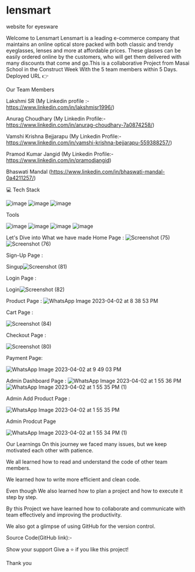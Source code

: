 # lensmart
website for eyesware


Welcome to Lensmart
Lensmart is a leading e-commerce company that maintains an online optical store packed with both classic and trendy eyeglasses, lenses and more at affordable prices. These glasses can be easily ordered online by the customers, who will get them delivered with many discounts that come and go.This is a collaborative Project from Masai School in the Construct Week With the 5 team members within 5 Days.
Deployed URL 👉 

Our Team Members

Lakshmi SR (My Linkedin profile :-https://www.linkedin.com/in/lakshmisr1996/)

Anurag Choudhary (My Linkedin Profile:-https://www.linkedin.com/in/anurag-choudhary-7a0874258/)

Vamshi Krishna Bejjarapu (My Linkedin Profile:- https://www.linkedin.com/in/vamshi-krishna-bejjarapu-559388257/)

Pramod Kumar Jangid (My Linkedin Profile:- https://www.linkedin.com/in/pramodjangid)

Bhaswati Mandal (https://www.linkedin.com/in/bhaswati-mandal-0a4211257/)





💻 Tech Stack

![image](https://user-images.githubusercontent.com/80309747/229348805-946f60f0-26c4-4069-9fb7-3d450e7abc51.png)
![image](https://user-images.githubusercontent.com/80309747/229348825-9ba7f0b5-db77-4025-8d48-d1e38421d0f0.png)
![image](https://user-images.githubusercontent.com/80309747/229348835-da03d010-e01e-4299-ad47-53e08d5b49fb.png)



Tools

![image](https://user-images.githubusercontent.com/80309747/229348866-a41c6e5d-458a-4396-a0f6-ce974e5cfae0.png)
![image](https://user-images.githubusercontent.com/80309747/229348874-6e5a14c8-46e7-457c-b14c-c2491866064f.png)
![image](https://user-images.githubusercontent.com/80309747/229348882-7a0c4058-7f44-48be-88a0-d37da699bbfc.png)
![image](https://user-images.githubusercontent.com/80309747/229348884-8fd728ce-a616-4341-a4ca-fe15677f0d3c.png)



Let's Dive into What we have made
Home Page :
![Screenshot (75)](https://user-images.githubusercontent.com/80309747/229341184-f9bd70f4-3c2d-408f-b695-7f155e998528.png)
![Screenshot (76)](https://user-images.githubusercontent.com/80309747/229341192-45b8328b-09a8-4ded-81a2-b155d70c0ea9.png)

Sign-Up Page :

Singup![Screenshot (81)](https://user-images.githubusercontent.com/80309747/229341736-ad666fb7-cd6b-4f0e-9b02-f93b27f0fdf3.png)


Login Page :

Login![Screenshot (82)](https://user-images.githubusercontent.com/80309747/229341765-87d0b2d1-f0a5-4700-9c22-404571c7c6b6.png)

Product Page :
![WhatsApp Image 2023-04-02 at 8 38 53 PM](https://user-images.githubusercontent.com/80309747/229361795-e7000569-faa7-48b5-8052-8252a878f4bd.jpeg)

Cart Page :

![Screenshot (84)](https://user-images.githubusercontent.com/80309747/229365585-17041306-23fa-4ae6-9d62-e94ee3f8ae4e.png)

Checkout Page :

![Screenshot (80)](https://user-images.githubusercontent.com/80309747/229341680-7987012b-1bdc-4315-885b-b240d564b38c.png)

Payment Page:

![WhatsApp Image 2023-04-02 at 9 49 03 PM](https://user-images.githubusercontent.com/80309747/229365618-8d7b74d7-d215-4844-807d-26ab853107eb.jpeg)






Admin Dashboard Page :
![WhatsApp Image 2023-04-02 at 1 55 36 PM](https://user-images.githubusercontent.com/80309747/229348515-b4064f6c-1280-4e42-aafc-700cdc139658.jpeg)
![WhatsApp Image 2023-04-02 at 1 55 35 PM (1)](https://user-images.githubusercontent.com/80309747/229348578-70abf26b-15f6-49d6-95f9-59f1d9a062f0.jpeg)




Admin Add Product Page :

![WhatsApp Image 2023-04-02 at 1 55 35 PM](https://user-images.githubusercontent.com/80309747/229348528-21301e71-5c9c-43e0-9b31-0dcb19fb26a4.jpeg)

Admin  Prodcut Page

![WhatsApp Image 2023-04-02 at 1 55 34 PM (1)](https://user-images.githubusercontent.com/80309747/229348952-cb6c79b2-c08c-4414-971f-e665c4dc28fc.jpeg)




Our Learnings
On this journey we faced many issues, but we keep motivated each other with patience.

We all learned how to read and understand the code of other team members.

We learned how to write more efficient and clean code.

Even though We also learned how to plan a project and how to execute it step by step.

By this Project we have learned how to collaborate and communicate with team effectively and improving the productivity.

We also got a glimpse of using GitHub for the version control.

Source Code(GitHub link):- 

Show your support
Give a ⭐️ if you like this project!

Thank you

